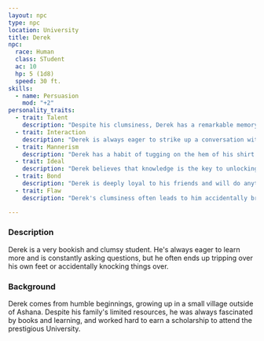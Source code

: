 ```yaml
---
layout: npc
type: npc
location: University
title: Derek
npc:
  race: Human
  class: STudent
  ac: 10
  hp: 5 (1d8)
  speed: 30 ft.
skills:
  - name: Persuasion
    mod: "+2"
personality_traits:
  - trait: Talent
    description: "Despite his clumsiness, Derek has a remarkable memory and is able to recall even the most obscure facts and details."
  - trait: Interaction
    description: "Derek is always eager to strike up a conversation with anyone who will listen, but his awkwardness often makes it difficult for others to engage with him."
  - trait: Mannerism
    description: "Derek has a habit of tugging on the hem of his shirt when he's nervous or excited."
  - trait: Ideal
    description: "Derek believes that knowledge is the key to unlocking the mysteries of the universe, and he is always seeking to expand his understanding of the world around him."
  - trait: Bond
    description: "Derek is deeply loyal to his friends and will do anything to protect them."
  - trait: Flaw
    description: "Derek's clumsiness often leads to him accidentally breaking things or causing accidents, which can sometimes get him into trouble with those around him."

---
```

### Description
Derek is a very bookish and clumsy student. He's always eager to learn more and is constantly asking questions, but he often ends up tripping over his own feet or accidentally knocking things over.

### Background
Derek comes from humble beginnings, growing up in a small village outside of Ashana. Despite his family's limited resources, he was always fascinated by books and learning, and worked hard to earn a scholarship to attend the prestigious University.

